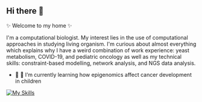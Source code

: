 ## Hi there 👋


 ✨ Welcome to my home ✨ 

I'm a computational biologist. My interest lies in the use of computational approaches in studying living organism. 
I'm curious about almost everything which explains why I have a weird combination of work experience: yeast metabolism, COVID-19, and pediatric oncology as well as my technical skills: constraint-based modelling, network analysis, and NGS data analysis.  

-  🔭 🌱 I’m currently learning how epigenomics affect cancer development in children 

[![My Skills](https://skillicons.dev/icons?i=anaconda,bash,git,github,gitlab,latex,linux,matlab,py,r,sublime,ubuntu,vscode)](https://skillicons.dev)
